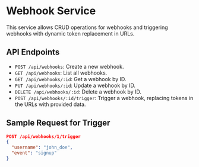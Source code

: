 # Webhook Service

This service allows CRUD operations for webhooks and triggering webhooks with dynamic token replacement in URLs.

## API Endpoints

- `POST /api/webhooks`: Create a new webhook.
- `GET /api/webhooks`: List all webhooks.
- `GET /api/webhooks/:id`: Get a webhook by ID.
- `PUT /api/webhooks/:id`: Update a webhook by ID.
- `DELETE /api/webhooks/:id`: Delete a webhook by ID.
- `POST /api/webhooks/:id/trigger`: Trigger a webhook, replacing tokens in the URLs with provided data.

## Sample Request for Trigger

```json
POST /api/webhooks/1/trigger
{
  "username": "john_doe",
  "event": "signup"
}